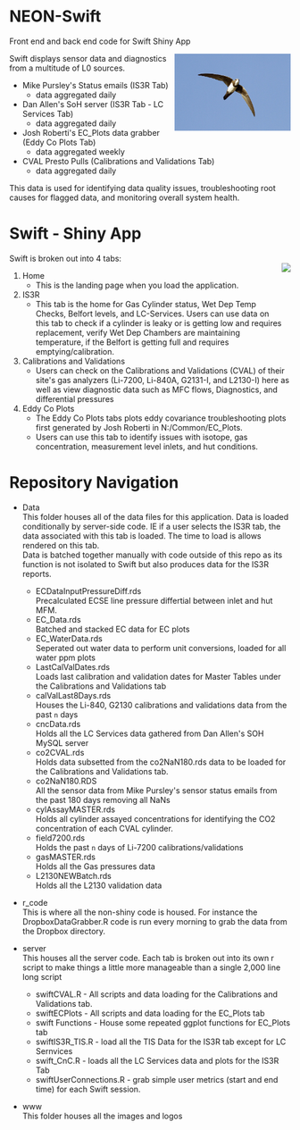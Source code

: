 # NEON-Swift

Front end and back end code for Swift Shiny App

<a href='http://den-devshiny-1.ci.neoninternal.org/swift/'><img src='www/swiftlogo.jpg' align="right" height="138.5" /></a>


Swift displays sensor data and diagnostics from a multitude of L0 sources.
- Mike Pursley's Status emails (IS3R Tab)
  - data aggregated daily
- Dan Allen's SoH server (IS3R Tab - LC Services Tab)
  - data aggregated daily
- Josh Roberti's EC_Plots data grabber (Eddy Co Plots Tab)
  - data aggregated weekly
- CVAL Presto Pulls (Calibrations and Validations Tab)
  - data aggregated daily

This data is used for identifying data quality issues, troubleshooting root causes for flagged data, and monitoring overall system health.

# Swift - Shiny App

Swift is broken out into 4 tabs:    
<a href='http://den-devshiny-1.ci.neoninternal.org/swift/'><img src='www/swiftSideBar.JPG' align="right" height="138.5" /></a>  
1. Home
   - This is the landing page when you load the application.
2. IS3R
   - This tab is the home for Gas Cylinder status, Wet Dep Temp Checks, Belfort levels, and LC-Services. Users can use data on this tab to check if a cylinder is leaky or is getting low and requires replacement, verify Wet Dep Chambers are maintaining temperature, if the Belfort is getting full and requires emptying/calibration.
3. Calibrations and Validations
   - Users can check on the Calibrations and Validations (CVAL) of their site's gas analyzers (Li-7200, Li-840A, G2131-I, and L2130-I) here as well as view diagnostic data such as MFC flows, Diagnostics, and differential pressures
4. Eddy Co Plots
   - The Eddy Co Plots tabs plots eddy covariance troubleshooting plots first generated by Josh Roberti in N:/Common/EC_Plots.
   - Users can use this tab to identify issues with isotope, gas concentration, measurement level inlets, and hut conditions.
   
# Repository Navigation
- Data  
This folder houses all of the data files for this application. Data is loaded conditionally by server-side code. IE if a user selects the IS3R tab, the data associated with this tab is loaded. The time to load is allows rendered on this tab.  
Data is batched together manually with code outside of this repo as its function is not isolated to Swift but also produces data for the IS3R reports.
  - ECDataInputPressureDiff.rds  
  Precalculated ECSE line pressure differtial between inlet and hut MFM.
  - EC_Data.rds  
  Batched and stacked EC data for EC plots
  - EC_WaterData.rds  
  Seperated out water data to perform unit conversions, loaded for all water ppm plots
  - LastCalValDates.rds  
  Loads last calibration and validation dates for Master Tables under the Calibrations and Validations tab
  - calValLast8Days.rds  
  Houses the Li-840, G2130 calibrations and validations data from the past `n` days
  - cncData.rds  
  Holds all the LC Services data gathered from Dan Allen's SOH MySQL server
  - co2CVAL.rds  
  Holds data subsetted from the co2NaN180.rds data to be loaded for the Calibrations and Validations tab.
  - co2NaN180.RDS  
  All the sensor data from Mike Pursley's sensor status emails from the past 180 days removing all NaNs
  - cylAssayMASTER.rds  
  Holds all cylinder assayed concentrations for identifying the CO2 concentration of each CVAL cylinder.
  - field7200.rds  
  Holds the past `n` days of Li-7200 calibrations/validations
  - gasMASTER.rds  
  Holds all the Gas pressures data
  - L2130NEWBatch.rds   
  Holds all the L2130 validation data  
  
  
- r_code  
This is where all the non-shiny code is housed. For instance the DropboxDataGrabber.R code is run every morning to grab the data from the Dropbox directory.
  
- server  
This houses all the server code. Each tab is broken out into its own r script to make things a little more manageable than a single 2,000 line long script
  - swiftCVAL.R - All scripts and data loading for the Calibrations and Validations tab.
  - swiftECPlots - All scripts and data loading for the EC_Plots tab
  - swift Functions - House some repeated ggplot functions for EC_Plots tab
  - swiftIS3R_TIS.R - load all the TIS Data for the IS3R tab except for LC Sernvices
  - swift_CnC.R - loads all the LC Services data and plots for the IS3R Tab
  - swiftUserConnections.R - grab simple user metrics (start and end time) for each Swift session.
  
- www  
This folder houses all the images and logos


